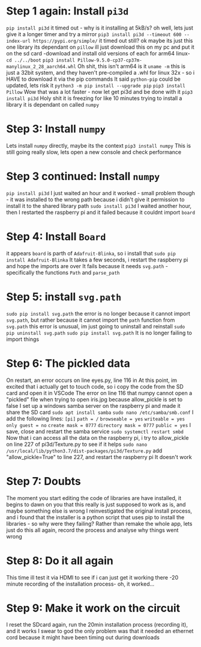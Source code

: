 # Step 1 again: Install `pi3d`
```pip install pi3d```
it timed out - why is it installing at 5kB/s? oh well, lets just give it a longer timer and try a mirror
```pip3 install pi3d --timeout 600 --index-url https://pypi.org/simple/```
it timed out still? ok maybe its just this one library its dependant on `pillow` ill just download this on my pc and put it on the sd card
-download and install old versions of each for arm64 linux-
```cd ../../boot```
```pip3 install Pillow-9.5.0-cp37-cp37m-manylinux_2_28_aarch64.whl```
Oh shit, this isn't arm64 is it
```uname -m```
this is just a 32bit system, and they haven't pre-compiled a .whl for linux 32x - so i HAVE to download it via the pip commands
It said `python-pip` could be updated, lets risk it
```python3 -m pip install --upgrade pip```
```pip3 install Pillow```
Wow that was a lot faster - now let get pi3d and be done with it
```pip3 install pi3d```
Holy shit it is freezing for like 10 minutes trying to install a library it is dependant on called `numpy`

# Step 3: Install `numpy`
Lets install `numpy` directly, maybe its the context
```pip3 install numpy```
This is still going really slow, lets open a new console and check performance

# Step 3 continued: Install `numpy`
```pip install pi3d```
I just waited an hour and it worked - small problem though - it was installed to the wrong path because i didn't give it permission to install it to the shared library path
```sudo install pi3d```
I waited another hour, then I restarted the raspberry pi and it failed because it couldnt import `board`

# Step 4: Install `Board`
it appears `board` is parth of `Adafruit-Blinka`, so i install that
```sudo pip install Adafruit-Blinka```
It takes a few seconds, i restart the raspberry pi and hope the imports are over
It fails because it needs `svg.path` - specifically the functions `Path` and `parse_path`

# Step 5: install `svg.path`
```sudo pip install svg.path```
the error is no longer because it cannot import `svg.path`, but rather because it cannot import the `path` function from `svg.path`
this error is unusual, im just going to uninstall and reinstall
```sudo pip uninstall svg.path```
```sudo pip install svg.path```
It is no longer failing to import things

# Step 6: The pickled data
On restart, an error occurs on line eyes.py, line 116 in <module>
At this point, im excited that i actually get to touch code, so i copy the code from the SD card and open it in VSCode
The error on line 116 that numpy cannot open a "pickled" file when trying to open iris.jpg because allow_pickle is set to false
I set up a windows samba server on the raspberry pi and made it share the SD card
```sudo apt install samba```
```sudo nano /etc/samba/smb.conf```
I add the following lines:
```[pi]```
```path = /```
```browseable = yes```
```writeable = yes```
```only guest = no```
```create mask = 0777```
```directory mask = 0777```
```public = yes```
I save, close and restart the samba service
```sudo systemctl restart smbd```
Now that i can access all the data on the raspberry pi, i try to allow_pickle on line 227 of pi3d/Texture.py to see if it helps
```sudo nano /usr/local/lib/python3.7/dist-packages/pi3d/Texture.py```
add "allow_pickle=True" to line 227, and restart the raspberry pi
It doesn't work

# Step 7: Doubts
The moment you start editing the code of libraries are have installed, it begins to dawn on you that this really is just supposed to work as is, and maybe something else is wrong
I reinvestigated the original install process, and i found that the installer is a python script that uses pip to install the libraries - so why were they failing?
Rather than remake the whole app, lets just do this all again, record the process and analyse why things went wrong

# Step 8: Do it all again
This time ill test it via HDMI to see if i can just get it working there
-20 minute recording of the installation process-
oh, it worked...

# Step 9: Make it work on the circuit
I reset the SDcard again, run the 20min installation process (recording it), and it works
I swear to god the only problem was that it needed an ethernet cord because it might have been timing out during downloads